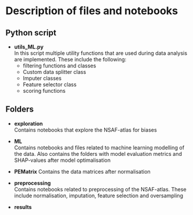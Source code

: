 # Description of files and notebooks

## Python script

* **utils_ML.py** <br>
In this script multiple utility functions that are used during data analysis are implemented. These include the following:
    - filtering functions and classes
    - Custom data splitter class
    - Imputer classes
    - Feature selector class
    - scoring functions

## Folders

* **exploration** <br>
Contains notebooks that explore the NSAF-atlas for biases

* **ML** <br>
Contains notebooks and files related to machine learning modelling of the data. Also contains the folders with model evaluation metrics and SHAP-values after model optimalisation

* **PEMatrix**
Contains the data matrices after normalisation

* **preprocessing** <br>
Contains notebooks related to preprocessing of the NSAF-atlas. These include normalisation, imputation, feature selection and oversampling

* **results**
